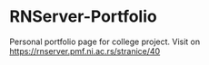 # RNServer-Portfolio
Personal portfolio page for college project. Visit on https://rnserver.pmf.ni.ac.rs/stranice/40
